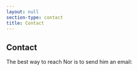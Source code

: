 ```yaml
---
layout: null
section-type: contact
title: Contact
---
```

## Contact

The best way to reach Nor is to send him an email:
